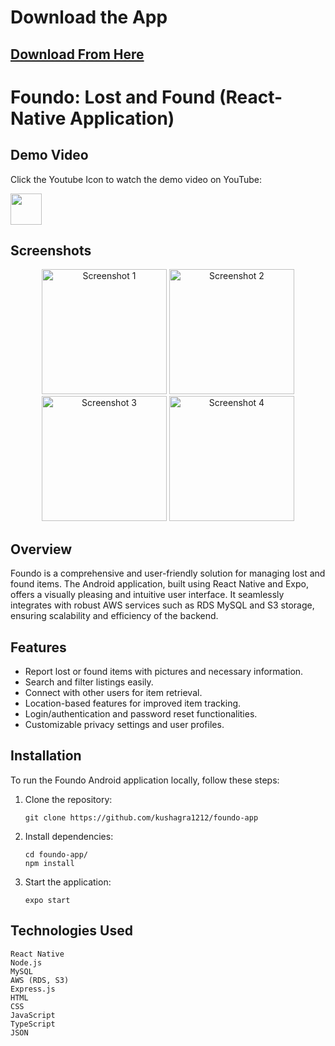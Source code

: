 # Download the App
  ## [Download From Here](https://www.amazon.in/Kushagra-Rathore-Foundo-Lost-Found/dp/B0BTWKPSSG/ref=sr_1_3?crid=CG8M8E4FJZU3&keywords=lost+and+found&qid=1676153695&s=mobile-apps&sprefix=lost+and+foundo%2Cmobile-apps%2C228&sr=1-3_)

  
 # Foundo: Lost and Found (React-Native Application)



## Demo Video  
Click the Youtube Icon to watch the demo video on YouTube:

[<img src="https://www.iconpacks.net/icons/2/free-youtube-logo-icon-2431-thumb.png" width="50">](https://www.youtube.com/watch?v=FFfxGZapPZE)

## Screenshots
<div align="center">
  <img src="https://m.media-amazon.com/images/I/81Zw3hm2L+L.jpg" width="200" alt="Screenshot 1">
  <img src="https://m.media-amazon.com/images/I/81SSA5pUNML.jpg" width="200" alt="Screenshot 2">
  <img src="https://m.media-amazon.com/images/I/81VvAKqkJNL.jpg" width="200" alt="Screenshot 3">
  <img src="https://m.media-amazon.com/images/I/81cdDVuNBhL.jpg" width="200" alt="Screenshot 4">
  
</div>


## Overview
Foundo is a comprehensive and user-friendly solution for managing lost and found items. The Android application, built using React Native and Expo, offers a visually pleasing and intuitive user interface. It seamlessly integrates with robust AWS services such as RDS MySQL and S3 storage, ensuring scalability and efficiency of the backend.

## Features
- Report lost or found items with pictures and necessary information.
- Search and filter listings easily.
- Connect with other users for item retrieval.
- Location-based features for improved item tracking.
- Login/authentication and password reset functionalities.
- Customizable privacy settings and user profiles.


## Installation
To run the Foundo Android application locally, follow these steps:

1. Clone the repository:
   ```shell
   git clone https://github.com/kushagra1212/foundo-app
   ```

2. Install dependencies:
   ```
   cd foundo-app/
   npm install
   ```
 3. Start the application:
    ```
    expo start
    ```
## Technologies Used
    React Native
    Node.js
    MySQL
    AWS (RDS, S3)
    Express.js
    HTML
    CSS
    JavaScript
    TypeScript
    JSON
  
   

